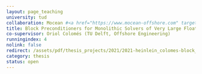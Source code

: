 ```yaml
---
layout: page_teaching
university: tud
collaboration: Mocean #<a href="https://www.mocean-offshore.com" target="_blank">Mocean</a>
title: Block Preconditioners for Monolithic Solvers of Very Large Floating Structures
co-supervisor: Oriol Colomés (TU Delft, Offshore Engineering)
runningindex: 4
nolink: false
redirect: /assets/pdf/thesis_projects/2021/2021-heinlein_colomes-block_preconditioners_floating_structures.pdf
category: thesis
status: open
---
```

